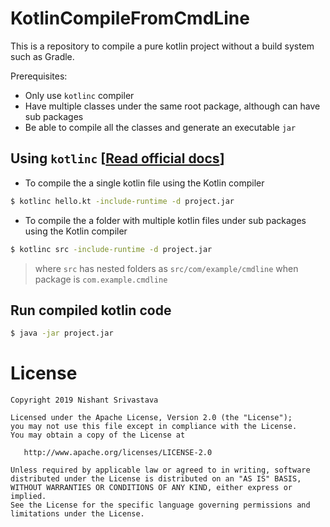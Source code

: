 # KotlinCompileFromCmdLine

This is a repository to compile a pure kotlin project without a build system such as Gradle.

Prerequisites:
- Only use `kotlinc` compiler
- Have multiple classes under the same root package, although can have sub packages
- Be able to compile all the classes and generate an executable `jar`

## Using `kotlinc` [[Read official docs](https://kotlinlang.org/docs/tutorials/command-line.html)]

- To compile the a single kotlin file using the Kotlin compiler

```bash
$ kotlinc hello.kt -include-runtime -d project.jar
```

- To compile the a folder with multiple kotlin files under sub packages using the Kotlin compiler

```bash
$ kotlinc src -include-runtime -d project.jar
```
> where `src` has nested folders as `src/com/example/cmdline` when package is `com.example.cmdline`

## Run compiled kotlin code

```bash
$ java -jar project.jar
```

License
=======

    Copyright 2019 Nishant Srivastava

    Licensed under the Apache License, Version 2.0 (the "License");
    you may not use this file except in compliance with the License.
    You may obtain a copy of the License at

       http://www.apache.org/licenses/LICENSE-2.0

    Unless required by applicable law or agreed to in writing, software
    distributed under the License is distributed on an "AS IS" BASIS,
    WITHOUT WARRANTIES OR CONDITIONS OF ANY KIND, either express or implied.
    See the License for the specific language governing permissions and
    limitations under the License.
